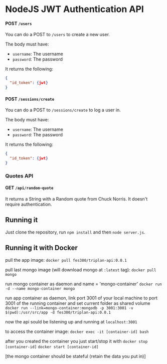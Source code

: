 # NodeJS JWT Authentication API

#### POST `/users`

You can do a POST to `/users` to create a new user.

The body must have:

* `username`: The username
* `password`: The password

It returns the following:

```json
{
  "id_token": {jwt}
}
```

#### POST `/sessions/create`

You can do a POST to `/sessions/create` to log a user in.

The body must have:

* `username`: The username
* `password`: The password

It returns the following:

```json
{
  "id_token": {jwt}
}
```


### Quotes API

#### GET `/api/random-quote`

It returns a String with a Random quote from Chuck Norris. It doesn't require authentication.

## Running it

Just clone the repository, run `npm install` and then `node server.js`.

## Running it with Docker

pull the app image:
`docker pull fes300/triplan-api:0.0.1`

pull last mongo image (will download mongo at `:latest` tag):
`docker pull mongo`

run mongo container as daemon and name = 'mongo-container'
`docker run -d --name mongo-container mongo`

run app container as daemon, link port 3001 of your local machine to port 3001 of the running container and set current folder as shared volume
`docker run --link=mongo-container:mongodb -p 3001:3001 -v $(pwd):/usr/src/app -d fes300/triplan-api:0.0.1`

now the api sould be listening up and running at `localhost:3001`

to access the container image:
`docker exec -it [container-id] bash`


after you created the container you just start/stop it with
`docker stop [container-id]`
`docker start [container-id]`

[the mongo container should be stateful (retain the data you put in)]
